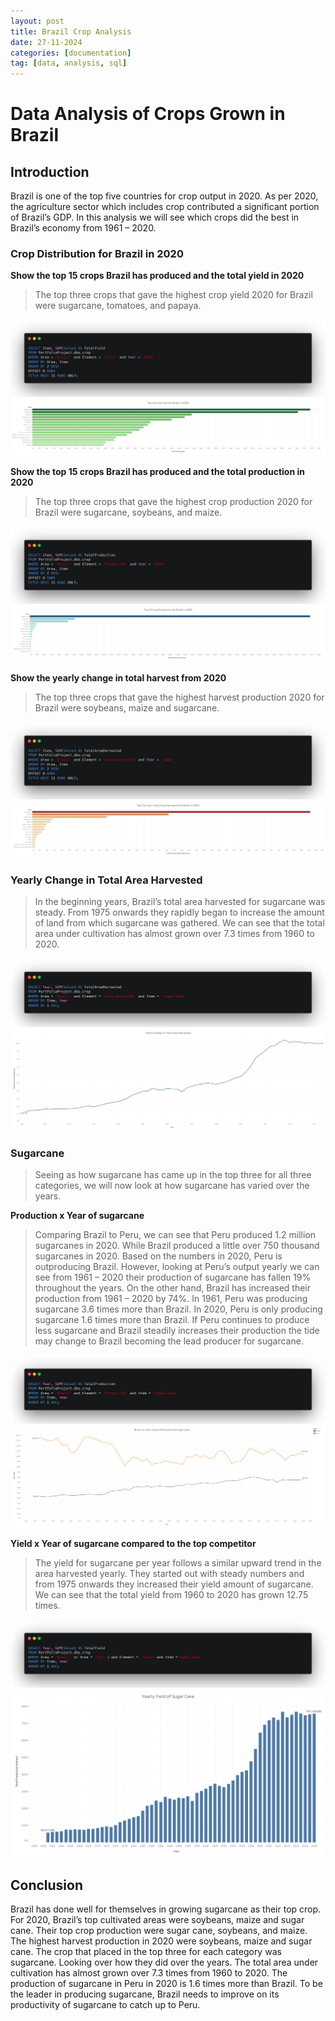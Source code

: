```yaml
---
layout: post 
title: Brazil Crop Analysis
date: 27-11-2024
categories: [documentation]
tag: [data, analysis, sql]
---
```


# Data Analysis of Crops Grown in Brazil

## Introduction
Brazil is one of the top five countries for crop output in 2020. As per 2020, the agriculture sector which includes crop contributed a significant portion of Brazil’s GDP. In this analysis we will see which crops did the best in Brazil’s economy from 1961 – 2020.


### Crop Distribution for Brazil in 2020

**Show the top 15 crops Brazil has produced and the total yield in 2020**

>The top three crops that gave the highest crop yield 2020 for Brazil were sugarcane, tomatoes, and papaya.

![Code](/assets/images/Brazil1.png)
![Code](/assets/images/BrazilTop15CropYield.png)

**Show the top 15 crops Brazil has produced and the total production in 2020**

>The top three crops that gave the highest crop production 2020 for Brazil were sugarcane, soybeans, and maize.

![Code](/assets/images/Brazil2.png)
![Code](/assets/images/BrazilTop15CropProduction.png)

**Show the yearly change in total harvest from 2020**

>The top three crops that gave the highest harvest production 2020 for Brazil were soybeans, maize and sugarcane.

 ![Code](/assets/images/Brazil3.png)
 ![Code](/assets/images/BrazilTop15CropAreaHarvested.png)

### Yearly Change in Total Area Harvested

>In the beginning years, Brazil’s total area harvested for sugarcane was steady. From 1975 onwards they rapidly began to increase the amount of land from which sugarcane was gathered. We can see that the total area under cultivation has almost grown over 7.3 times from 1960 to 2020. 

 ![Code](/assets/images/Brazil4.png)
 ![Code](/assets/images/BrazilYearlyAreaHarvested.png)

### Sugarcane
>Seeing as how sugarcane has came up in the top three for all three categories, we will now look at how sugarcane has varied over the years.

**Production x Year of sugarcane**

>Comparing Brazil to Peru, we can see that Peru produced 1.2 million sugarcanes in 2020. While Brazil produced a little over 750 thousand sugarcanes in 2020. Based on the numbers in 2020, Peru is outproducing Brazil. However, looking at Peru’s output yearly we can see from 1961 – 2020 their production of sugarcane has fallen 19% throughout the years. On the other hand, Brazil has increased their production from 1961 – 2020 by 74%. In 1961, Peru was producing sugarcane 3.6 times more than Brazil. In 2020, Peru is only producing sugarcane 1.6 times more than Brazil. If Peru continues to produce less sugarcane and Brazil steadily increases their production the tide may change to Brazil becoming the lead producer for sugarcane. 

 ![Code](/assets/images/Brazil5.png) 
 ![Code](/assets/images/BrazilvsPeru.png) 

**Yield x Year of sugarcane compared to the top competitor**
>The yield for sugarcane per year follows a similar upward trend in the area harvested yearly. They started out with steady numbers and from 1975 onwards they increased their yield amount of sugarcane. We can see that the total yield from 1960 to 2020 has grown 12.75 times. 

 ![Code](/assets/images/Brazil6.png)
 ![Code](/assets/images/BrazilYearlyYield.png) 

## Conclusion
Brazil has done well for themselves in growing sugarcane as their top crop. For 2020, Brazil’s top cultivated areas were soybeans, maize and sugar cane. Their top crop production were sugar cane, soybeans, and maize. The highest harvest production in 2020 were soybeans, maize and sugar cane. The crop that placed in the top three for each category was sugarcane. Looking over how they did over the years. The total area under cultivation has almost grown over 7.3 times from 1960 to 2020. The production of sugarcane in Peru in 2020 is 1.6 times more than Brazil. To be the leader in producing sugarcane, Brazil needs to improve on its productivity of sugarcane to catch up to Peru. 


